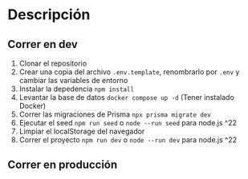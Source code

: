 # Descripción

## Correr en dev

1. Clonar el repositorio
2. Crear una copia del archivo ```.env.template```, renombrarlo por ```.env``` y cambiar las variables de entorno
3. Instalar la depedencia ```npm install```
4. Levantar la base de datos ```docker compose up -d``` (Tener instalado Docker)
5. Correr las migraciones de Prisma ```npx prisma migrate dev```
6. Ejecutar el seed ```npm run seed``` o ```node --run seed``` para node.js ^22
7. Limpiar el localStorage del navegador
8. Correr el proyecto ```npm run dev``` o ```node --run dev``` para node.js ^22

## Correr en producción